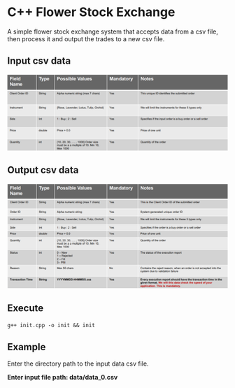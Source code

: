 # C++ Flower Stock Exchange

A simple flower stock exchange system that accepts data from a csv file, then process it and output the trades to a new csv file.

## Input csv data

![input data](./assets/input_data.png)

## Output csv data

![output data](./assets/output_data.png)

## Execute

`g++ init.cpp -o init && init`

## Example

Enter the directory path to the input data csv file. 

**Enter input file path: data/data_0.csv**
